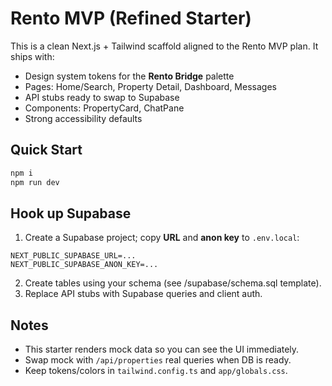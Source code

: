 # Rento MVP (Refined Starter)

This is a clean Next.js + Tailwind scaffold aligned to the Rento MVP plan.
It ships with:
- Design system tokens for the **Rento Bridge** palette
- Pages: Home/Search, Property Detail, Dashboard, Messages
- API stubs ready to swap to Supabase
- Components: PropertyCard, ChatPane
- Strong accessibility defaults

## Quick Start
```bash
npm i
npm run dev
```

## Hook up Supabase
1. Create a Supabase project; copy **URL** and **anon key** to `.env.local`:
```
NEXT_PUBLIC_SUPABASE_URL=...
NEXT_PUBLIC_SUPABASE_ANON_KEY=...
```
2. Create tables using your schema (see /supabase/schema.sql template).
3. Replace API stubs with Supabase queries and client auth.

## Notes
- This starter renders mock data so you can see the UI immediately.
- Swap mock with `/api/properties` real queries when DB is ready.
- Keep tokens/colors in `tailwind.config.ts` and `app/globals.css`.
